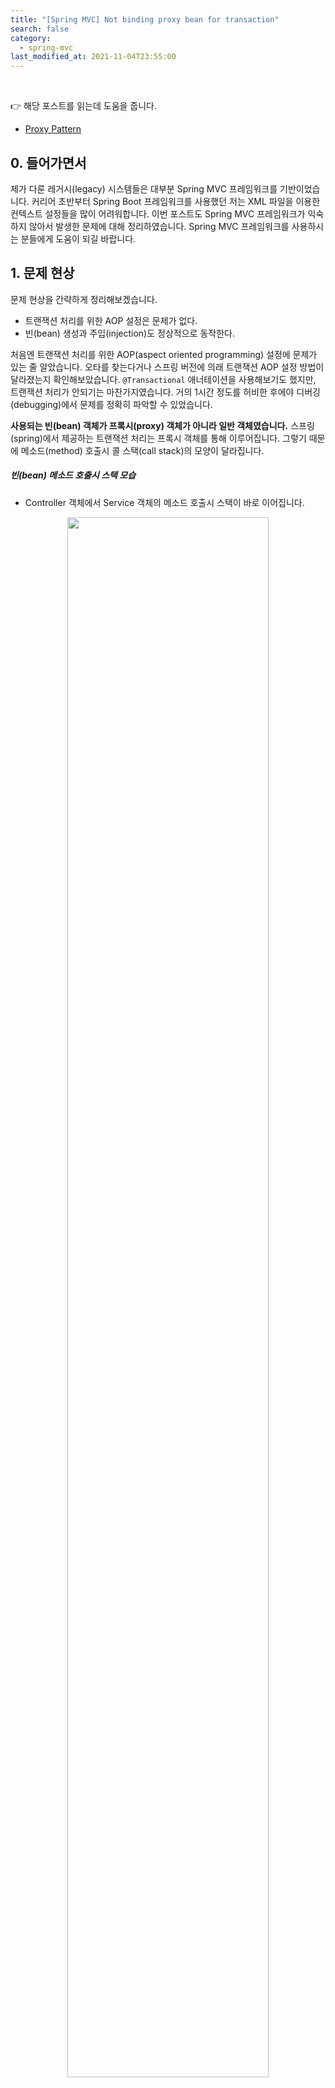 ```yaml
---
title: "[Spring MVC] Not binding proxy bean for transaction"
search: false
category:
  - spring-mvc
last_modified_at: 2021-11-04T23:55:00
---
```


<br>

👉 해당 포스트를 읽는데 도움을 줍니다.
- [Proxy Pattern][proxy-pattern-link]

## 0. 들어가면서
제가 다룬 레거시(legacy) 시스템들은 대부분 Spring MVC 프레임워크를 기반이었습니다. 
커리어 초반부터 Spring Boot 프레임워크를 사용했던 저는 XML 파일을 이용한 컨텍스트 설정들을 많이 어려워합니다. 
이번 포스트도 Spring MVC 프레임워크가 익숙하지 않아서 발생한 문제에 대해 정리하였습니다. 
Spring MVC 프레임워크를 사용하시는 분들에게 도움이 되길 바랍니다. 

## 1. 문제 현상
문제 현상을 간략하게 정리해보겠습니다. 
- 트랜잭션 처리를 위한 AOP 설정은 문제가 없다.
- 빈(bean) 생성과 주입(injection)도 정상적으로 동작한다.

처음엔 트랜잭션 처리를 위한 AOP(aspect oriented programming) 설정에 문제가 있는 줄 알았습니다. 
오타를 찾는다거나 스프링 버전에 의래 트랜잭션 AOP 설정 방법이 달라졌는지 확인해보았습니다. 
`@Transactional` 애너테이션을 사용해보기도 했지만, 트랜잭션 처리가 안되기는 마찬가지였습니다. 
거의 1시간 정도를 허비한 후에야 디버깅(debugging)에서 문제를 정확히 파악할 수 있었습니다. 

**사용되는 빈(bean) 객체가 프록시(proxy) 객체가 아니라 일반 객체였습니다.** 
스프링(spring)에서 제공하는 트랜잭션 처리는 프록시 객체를 통해 이루어집니다. 
그렇기 때문에 메소드(method) 호출시 콜 스택(call stack)의 모양이 달라집니다. 

##### 빈(bean) 메소드 호출시 스택 모습
- Controller 객체에서 Service 객체의 메소드 호출시 스택이 바로 이어집니다.

<p align="center"><img src="/images/do-not-bind-proxy-spring-mvc-transaction-1.JPG" width="80%"></p>

##### 트랜잭션 처리된 빈(bean) 메소드 호출시 스택 모습
- Controller 객체에서 Service 객체의 메소드 호출시 프록시 객체의 중간 로직을 거치게 됩니다.
- 스택을 보면 트랜잭션 처리를 위한 인터셉터가 존재합니다. (빨간 박스)

<p align="center"><img src="/images/do-not-bind-proxy-spring-mvc-transaction-2.JPG" width="80%"></p>

## 2. 문제 원인
트랜잭션 처리가 실패하는 현상이 프록시 객체가 아닌 일반 객체를 주입 받아서 발생하는 것은 확인하였습니다. 
어떤 이유로 이런 현상이 일어나는지 문제의 원인을 찾아보았습니다. 
언제나 그렇듯 `StackOverflow`에서 해답을 찾을 수 있었습니다.

##### StackOverflow 답변
- 동일한 객체에 대해 `component-scan` 행위를 두 번 수행한 것으로 예상된다.
- 처음은 Proxy 객체, 두번째는 Non-Proxy 객체가 생성된다.

<p align="center"><img src="/images/do-not-bind-proxy-spring-mvc-transaction-3.JPG" width="80%"></p>
<center>이미지 출처, hthttps://en.wikipedia.org/wiki/Proxy_pattern</center>

확인해보니 `applicationContext.xml`, `dispatcher-servlet.xml` 두 파일에서 컴포넌트 스캔(component-scan) 작업을 수행하고 있었습니다. 
컴포넌트 스캔이 두 번 발생한 원인은 스프링의 동작 순서와 연관되어 있지만, 이번 포스트에선 다루지 않겠습니다.

##### component-scan 설정
- 아래와 같은 컴포넌트 스캔 설정이 `applicationContext.xml`, `dispatcher-servlet.xml` 파일에 존재하였습니다. 
- 프로젝트 `blog.in.action` 하위 패키지에 모든 컴포넌트를 찾습니다.

```xml
    <mvc:annotation-driven/>
    <context:component-scan base-package="blog.in.action"></context:component-scan>
```

## 3. 해결방법
컴포넌트 스캔 작업시 제외할 컴포넌트 종류를 선택하였습니다. 

##### dispatcher-servlet.xml 파일
- `@Controller` 애너테이션이 붙은 컴포넌트만 찾습니다.
- `@Service`, `@Repository` 애너테이션 붙은 컴포넌트는 제외합니다.

```xml
    <mvc:annotation-driven/>
    <context:component-scan base-package="blog.in.action" use-default-filters="false">
        <context:include-filter type="annotation" expression="org.springframework.stereotype.Controller"/>
        <context:exclude-filter type="annotation" expression="org.springframework.stereotype.Service"/>
        <context:exclude-filter type="annotation" expression="org.springframework.stereotype.Repository"/>
    </context:component-scan>
```

##### applicationContext.xml 파일
- `@Service`, `@Repository` 애너테이션이 붙은 컴포넌트는 포함합니다.
- `@Controller` 애너테이션이 붙은 컴포넌트는 제외합니다.

```xml
    <mvc:annotation-driven/>
    <context:component-scan base-package="blog.in.action" use-default-filters="false">
        <context:include-filter type="annotation" expression="org.springframework.stereotype.Service"/>
        <context:include-filter type="annotation" expression="org.springframework.stereotype.Repository"/>
        <context:exclude-filter type="annotation" expression="org.springframework.stereotype.Controller"/>
    </context:component-scan>
```

## 4. 결과 확인

### 4.1. 생성자 주입 로그 확인

#### 4.1.1. BlogController 클래스 
- 생성자 주입시 빈(bean) 객체에 대한 정보를 로그로 출력합니다.

```java
package blog.in.action.controller;

import blog.in.action.service.BlogService;
import java.util.logging.Logger;
import org.springframework.web.bind.annotation.RequestMapping;
import org.springframework.web.bind.annotation.RestController;

@RestController
public class BlogController {

    private Logger log = Logger.getLogger(BlogController.class.getName());

    private final BlogService blogService;

    public BlogController(BlogService blogService) {
        log.info("BlogController 생성자 주입: " + blogService);
        this.blogService = blogService;
    }

    @RequestMapping(value = {"", "/"})
    public String index() {
        return "index";
    }

    @RequestMapping("/update")
    public void updateBlog() {
        blogService.updateBlog();
    }

    @RequestMapping("/rollback")
    public void rollbackAfterException() {
        blogService.rollbackAfterException();
    }
}
```

##### 컴포넌트 스캔시 별도 설정이 없는 경우 로그
- 생성자 주입이 2회 발생합니다.
    - `blog.in.action.service.impl.BlogServiceImpl@68fbc8b8`
    - `blog.in.action.service.impl.BlogServiceImpl@51f4704b`

```
05-Nov-2021 02:36:53.426 INFO [RMI TCP Connection(3)-127.0.0.1] org.springframework.web.context.ContextLoader.initWebApplicationContext Root WebApplicationContext: initialization started
05-Nov-2021 02:36:55.045 INFO [RMI TCP Connection(3)-127.0.0.1] blog.in.action.controller.BlogController.<init> BlogController 생성자 주입: blog.in.action.service.impl.BlogServiceImpl@68fbc8b8
05-Nov-2021 02:36:55.061 INFO [RMI TCP Connection(3)-127.0.0.1] org.springframework.web.context.ContextLoader.initWebApplicationContext Root WebApplicationContext initialized in 1635 ms
05-Nov-2021 02:36:55.276 WARNING [RMI TCP Connection(3)-127.0.0.1] org.apache.catalina.util.SessionIdGeneratorBase.createSecureRandom [SHA1PRNG] 알고리즘을 사용하여, 세션 ID를 생성하기 위한 SecureRandom 객체를 생성하는데, [215] 밀리초가 소요됐습니다.
05-Nov-2021 02:36:55.309 INFO [RMI TCP Connection(3)-127.0.0.1] org.springframework.web.servlet.FrameworkServlet.initServletBean Initializing Servlet 'dispatcher'
05-Nov-2021 02:36:55.376 INFO [RMI TCP Connection(3)-127.0.0.1] blog.in.action.controller.BlogController.<init> BlogController 생성자 주입: blog.in.action.service.impl.BlogServiceImpl@51f4704b
05-Nov-2021 02:36:55.408 INFO [RMI TCP Connection(3)-127.0.0.1] org.springframework.web.servlet.FrameworkServlet.initServletBean Completed initialization in 99 ms
```

##### 컴포넌트 스캔 대상을 지정한 후 로그
- 생성자 주입이 1회 발생합니다.

```
05-Nov-2021 02:38:27.920 INFO [RMI TCP Connection(3)-127.0.0.1] org.springframework.web.context.ContextLoader.initWebApplicationContext Root WebApplicationContext: initialization started
05-Nov-2021 02:38:29.515 INFO [RMI TCP Connection(3)-127.0.0.1] org.springframework.web.context.ContextLoader.initWebApplicationContext Root WebApplicationContext initialized in 1595 ms
05-Nov-2021 02:38:29.714 WARNING [RMI TCP Connection(3)-127.0.0.1] org.apache.catalina.util.SessionIdGeneratorBase.createSecureRandom [SHA1PRNG] 알고리즘을 사용하여, 세션 ID를 생성하기 위한 SecureRandom 객체를 생성하는데, [199] 밀리초가 소요됐습니다.
05-Nov-2021 02:38:29.740 INFO [RMI TCP Connection(3)-127.0.0.1] org.springframework.web.servlet.FrameworkServlet.initServletBean Initializing Servlet 'dispatcher'
05-Nov-2021 02:38:29.824 INFO [RMI TCP Connection(3)-127.0.0.1] blog.in.action.controller.BlogController.<init> BlogController 생성자 주입: blog.in.action.service.impl.BlogServiceImpl@34114842
05-Nov-2021 02:38:29.855 INFO [RMI TCP Connection(3)-127.0.0.1] org.springframework.web.servlet.FrameworkServlet.initServletBean Completed initialization in 115 ms
```

### 4.2. 롤백(rollback) 정상 동작 여부 확인

#### 4.2.1. BlogServiceImpl 클래스
- `updateBlog` 메소드 - 정상적으로 업데이트를 수행합니다.
- `rollbackAfterException` 메소드 - 의도적으로 예외(exception) 발생 후 롤백 여부를 확인합니다.

```java
package blog.in.action.service.impl;

import blog.in.action.dao.BlogDao;
import blog.in.action.service.BlogService;
import org.springframework.stereotype.Service;

@Service
public class BlogServiceImpl implements BlogService {

    private final BlogDao blogDao;

    public BlogServiceImpl(BlogDao blogDao) {
        this.blogDao = blogDao;
    }

    @Override
    public void updateBlog() {
        blogDao.updateBlog();
    }

    @Override
    public void rollbackAfterException() {
        blogDao.updateBlog();
        if (true) {
            throw new RuntimeException("occur exception");
        }
    }
}
```

##### 테스트 수행 전 데이터

<p align="left"><img src="/images/do-not-bind-proxy-spring-mvc-transaction-4.JPG"></p>

##### updateBlog 메소드 - curl 명령어

```
$ curl http://localhost:8080/update
```

##### updateBlog 메소드 테스트 결과
- `authorities` 항목이 `NULL`로 바뀌었습니다.

<p align="left"><img src="/images/do-not-bind-proxy-spring-mvc-transaction-5.JPG"></p>

##### rollbackAfterException 메소드 - curl 명령어

```
$ curl http://localhost:8080/rollback
```

##### rollbackAfterException 메소드 테스트 결과 로그
- 데이터가 변경되지 않았으므로 별도 이미지를 첨부하지 않았습니다. 
- 서버 에러가 발생한 것을 확인 후 쿼리를 통해 데이터를 확인합니다.

```
$ curl http://localhost:8080/rollback
...
org.springframework.web.util.NestedServletException: Request processing failed; nested exception is java.lang.RuntimeException: occur exception
        org.springframework.web.servlet.FrameworkServlet.processRequest(FrameworkServlet.java:1014)
        org.springframework.web.servlet.FrameworkServlet.doGet(FrameworkServlet.java:898)
        javax.servlet.http.HttpServlet.service(HttpServlet.java:655)
        org.springframework.web.servlet.FrameworkServlet.service(FrameworkServlet.java:883)
        javax.servlet.http.HttpServlet.service(HttpServlet.java:764)
        org.apache.tomcat.websocket.server.WsFilter.doFilter(WsFilter.java:53)
...
```

#### TEST CODE REPOSITORY
- <https://github.com/Junhyunny/blog-in-action/tree/master/2021-11-04-do-not-bind-proxy-spring-mvc-transaction>

#### REFERENCE
- <https://stackoverflow.com/questions/18995298/why-proxy-is-not-used-to-autowire>
- <https://stackoverflow.com/questions/11486401/autowired-spring-bean-is-not-a-proxy>
- <https://javannspring.tistory.com/231>
- <https://codedragon.tistory.com/9017>

[proxy-pattern-link]: https://junhyunny.github.io/information/design-pattern/proxy-pattern/